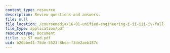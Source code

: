 ```yaml
---
content_type: resource
description: Review questions and answers.
file: null
file_location: /coursemedia/16-01-unified-engineering-i-ii-iii-iv-fall-2005-spring-2006/b20bbe4175de55238beaf3de2aeb187c_sp_S7_mud.pdf
file_type: application/pdf
resourcetype: Document
title: sp_S7_mud.pdf
uid: b20bbe41-75de-5523-8bea-f3de2aeb187c
---
```

